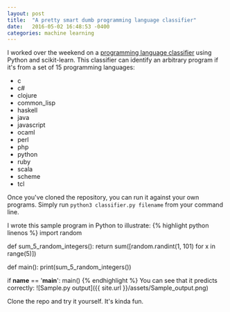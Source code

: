 ```yaml
---
layout: post
title:  "A pretty smart dumb programming language classifier"
date:   2016-05-02 16:48:53 -0400
categories: machine learning
---
```


I worked over the weekend on a [programming language classifier](https://github.com/gcrowder/programming-language-classifier) using Python and scikit-learn. This classifier can identify an arbitrary program if it's from a set of 15 programming languages:
- c
- c#
- clojure
- common_lisp
- haskell
- java
- javascript
- ocaml
- perl
- php
- python
- ruby
- scala
- scheme
- tcl


Once you've cloned the repository, you can run it against your own programs. Simply run `python3 classifier.py filename` from your command line.

I wrote this sample program in Python to illustrate:
{% highlight python linenos %}
import random


def sum_5_random_integers():
    return sum([random.randint(1, 101) for x in range(5)])


def main():
    print(sum_5_random_integers())


if __name__ == '__main__':
    main()
{% endhighlight %}
You can see that it predicts correctly:
![Sample.py output]({{ site.url }}/assets/Sample_output.png)

Clone the repo and try it yourself. It's kinda fun.
